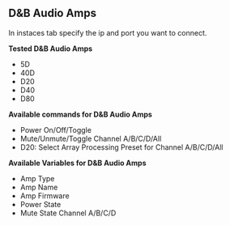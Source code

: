 ## D&B Audio Amps

In instaces tab specify the ip and port you want to connect.

**Tested D&B Audio Amps**
- 5D
- 40D
- D20
- D40
- D80

**Available commands for D&B Audio Amps**

- Power On/Off/Toggle
- Mute/Unmute/Toggle Channel A/B/C/D/All
- D20: Select Array Processing Preset for Channel A/B/C/D/All

**Available Variables for D&B Audio Amps**

- Amp Type
- Amp Name
- Amp Firmware
- Power State
- Mute State Channel A/B/C/D